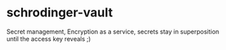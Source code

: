 # schrodinger-vault
Secret management, Encryption as a service, secrets stay in superposition until the access key reveals ;)
